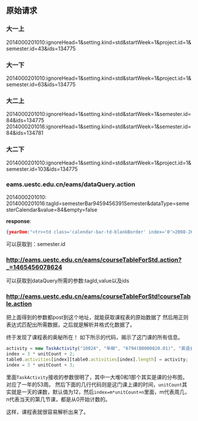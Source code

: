 ## 原始请求
### 大一上
2014000201010:ignoreHead=1&setting.kind=std&startWeek=1&project.id=1&semester.id=43&ids=134775
### 大一下
2014000201010:ignoreHead=1&setting.kind=std&startWeek=1&project.id=1&semester.id=63&ids=134775
### 大二上
2014000201010:ignoreHead=1&setting.kind=std&startWeek=1&semester.id=84&ids=134775
2014000201016:ignoreHead=1&setting.kind=std&startWeek=1&semester.id=84&ids=134781
### 大二下
2014000201010:ignoreHead=1&setting.kind=std&startWeek=1&project.id=1&semester.id=103&ids=134775

### eams.uestc.edu.cn/eams/dataQuery.action
2014000201010:
2014000201016:tagId=semesterBar9459456391Semester&dataType=semesterCalendar&value=84&empty=false

**response**:
```json
{yearDom:"<tr><td class='calendar-bar-td-blankBorder' index='0'>2008-2009</td><td class='calendar-bar-td-blankBorder' index='1'>2009-2010</td><td class='calendar-bar-td-blankBorder' index='2'>2010-2011</td></tr><tr><td class='calendar-bar-td-blankBorder' index='3'>2011-2012</td><td class='calendar-bar-td-blankBorder' index='4'>2012-2013</td><td class='calendar-bar-td-blankBorder' index='5'>2013-2014</td></tr><tr><td class='calendar-bar-td-blankBorder' index='6'>2014-2015</td><td class='calendar-bar-td-blankBorder' index='7'>2015-2016</td><td class='calendar-bar-td-blankBorder' index='8'>2016-2017</td></tr>",termDom:"<tr><td class='calendar-bar-td-blankBorder' val='84'><span>1</span>学期</td></tr><tr><td class='calendar-bar-td-blankBorder' val='103'><span>2</span>学期</td></tr>",semesters:{y0:[{id:21,schoolYear:"2008-2009",name:"1"},{id:22,schoolYear:"2008-2009",name:"2"}],y1:[{id:19,schoolYear:"2009-2010",name:"1"},{id:20,schoolYear:"2009-2010",name:"2"}],y2:[{id:17,schoolYear:"2010-2011",name:"1"},{id:18,schoolYear:"2010-2011",name:"2"}],y3:[{id:15,schoolYear:"2011-2012",name:"1"},{id:16,schoolYear:"2011-2012",name:"2"}],y4:[{id:13,schoolYear:"2012-2013",name:"1"},{id:14,schoolYear:"2012-2013",name:"2"}],y5:[{id:1,schoolYear:"2013-2014",name:"1"},{id:2,schoolYear:"2013-2014",name:"2"}],y6:[{id:43,schoolYear:"2014-2015",name:"1"},{id:63,schoolYear:"2014-2015",name:"2"}],y7:[{id:84,schoolYear:"2015-2016",name:"1"},{id:103,schoolYear:"2015-2016",name:"2"}],y8:[{id:123,schoolYear:"2016-2017",name:"1"}]},yearIndex:"7",termIndex:"0",semesterId:"84"}

```
可以获取到：semester.id

### http://eams.uestc.edu.cn/eams/courseTableForStd.action?_=1465456078624
可以获取到dataQuery所需的参数:tagId,value以及ids

### http://eams.uestc.edu.cn/eams/courseTableForStd!courseTable.action
把上面得到的参数都post到这个地址，就能获取课程表的原始数据了
然后用正则表达式匹配出所需数据，之后就是解析并格式化数据了。

终于发现了课程表的奥秘所在！
如下所示的代码，揭示了这门课的所有信息。
```javascript
activity = new TaskActivity("10024", "牟柳", "6794(B0000820.01)", "英语会议交流与汇报(B0000820.01)", "442", "品学楼C-204", "00000000001111111100000000000000000000000000000000000");
index = 3 * unitCount + 2;
table0.activities[index][table0.activities[index].length] = activity;
index = 3 * unitCount + 3;
```
里面`TaskActivity`接收的参数很明了，其中一大堆0和1那个其实是课的分布图，对应了一年的53周。
然后下面的几行代码则是这门课上课的时间，`unitCount`其实就是一天的课数，默认值为12，然后`index=m*unitCount+n`里面，m代表周几，n代表当天的第几节课，都是从0开始计数的。

这样，课程表就很容易解析出来了。